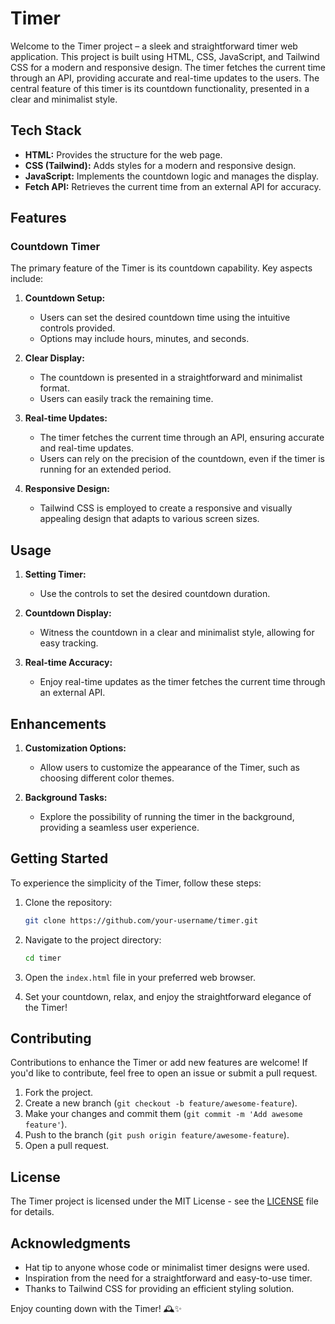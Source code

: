 # Timer

Welcome to the Timer project – a sleek and straightforward timer web application. This project is built using HTML, CSS, JavaScript, and Tailwind CSS for a modern and responsive design. The timer fetches the current time through an API, providing accurate and real-time updates to the users. The central feature of this timer is its countdown functionality, presented in a clear and minimalist style.

## Tech Stack

- **HTML:** Provides the structure for the web page.
- **CSS (Tailwind):** Adds styles for a modern and responsive design.
- **JavaScript:** Implements the countdown logic and manages the display.
- **Fetch API:** Retrieves the current time from an external API for accuracy.

## Features

### Countdown Timer

The primary feature of the Timer is its countdown capability. Key aspects include:

1. **Countdown Setup:**
   - Users can set the desired countdown time using the intuitive controls provided.
   - Options may include hours, minutes, and seconds.

2. **Clear Display:**
   - The countdown is presented in a straightforward and minimalist format.
   - Users can easily track the remaining time.

3. **Real-time Updates:**
   - The timer fetches the current time through an API, ensuring accurate and real-time updates.
   - Users can rely on the precision of the countdown, even if the timer is running for an extended period.

4. **Responsive Design:**
   - Tailwind CSS is employed to create a responsive and visually appealing design that adapts to various screen sizes.

## Usage

1. **Setting Timer:**
   - Use the controls to set the desired countdown duration.

2. **Countdown Display:**
   - Witness the countdown in a clear and minimalist style, allowing for easy tracking.

3. **Real-time Accuracy:**
   - Enjoy real-time updates as the timer fetches the current time through an external API.


## Enhancements

1. **Customization Options:**
   - Allow users to customize the appearance of the Timer, such as choosing different color themes.


2. **Background Tasks:**
   - Explore the possibility of running the timer in the background, providing a seamless user experience.

## Getting Started

To experience the simplicity of the Timer, follow these steps:

1. Clone the repository:

   ```bash
   git clone https://github.com/your-username/timer.git
   ```

2. Navigate to the project directory:

   ```bash
   cd timer
   ```

3. Open the `index.html` file in your preferred web browser.

4. Set your countdown, relax, and enjoy the straightforward elegance of the Timer!

## Contributing

Contributions to enhance the Timer or add new features are welcome! If you'd like to contribute, feel free to open an issue or submit a pull request.

1. Fork the project.
2. Create a new branch (`git checkout -b feature/awesome-feature`).
3. Make your changes and commit them (`git commit -m 'Add awesome feature'`).
4. Push to the branch (`git push origin feature/awesome-feature`).
5. Open a pull request.

## License

The Timer project is licensed under the MIT License - see the [LICENSE](LICENSE) file for details.

## Acknowledgments

- Hat tip to anyone whose code or minimalist timer designs were used.
- Inspiration from the need for a straightforward and easy-to-use timer.
- Thanks to Tailwind CSS for providing an efficient styling solution.

Enjoy counting down with the Timer! 🕰️✨
